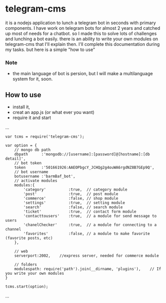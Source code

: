 # telegram-cms
it is a nodejs application to lunch a telegram bot in seconds with primary components.
I have work on telegram bots for almost 2 years and catched up most of needs for a chatbot. so I made this to solve lots of challenges and lunching a bot easily.
there is an ability to write your own modules on telegram-cms that I'll explain then.
I'll complete this documentation during my tasks. but here is a simple "how to use"

### Note
- the main language of bot is persion, but I will make a multilanguage system for it, soon.

## How to use
- install it,
- creat an app.js (or what ever you want)
- require it and start

...

    var tcms = require('telegram-cms');

    var option = {
        // mongo db path
        dbpath      :'mongodb://[username]:[password]@[hostname]:[db detail]',
        // bot token
        token       :'501661926:AAEOPbgcY_JCHQg2g4ouWA6rgdNZ8B7GEp9Q',
        // bot username
        botusername :'barmBaf_bot',
        // activate modules
        modules:{
            'category'          :true,	// category module
            'post'              :true,	// post module
            'commerce'          :false,	// shop module
            'settings'          :true,	// setting module
            'search'            :false,	// search module
            'ticket'            :true,	// contact form module
            'contacttousers'    :true,	// a module for send message to users
            'chanelChecker'     :true,	// a module for connecting to a channel
            'favorites'         :false,	// a module to make favorite (favorite posts, etc)
        },

        // web
        serverport:2002,	//express server, needed for commerce module

        // folders
        modulespath: require('path').join(__dirname, 'plugins'),	// If you write your own modules
    }

    tcms.start(option);
...
